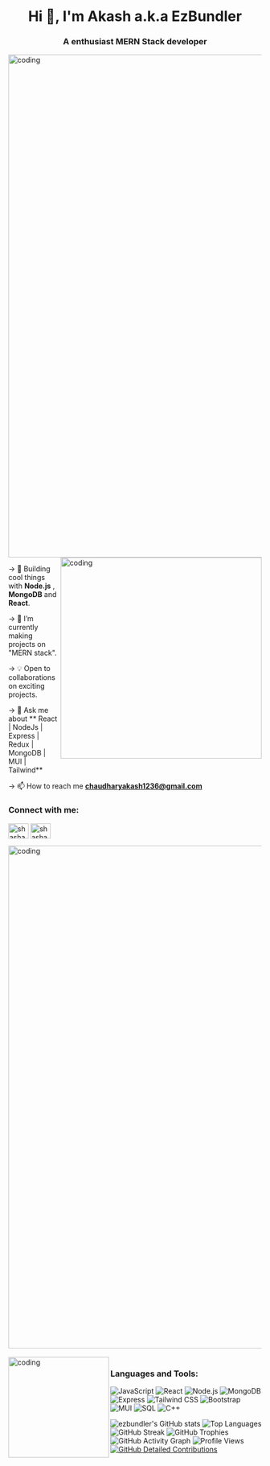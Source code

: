 
<h1 align="center">Hi 👋, I'm Akash a.k.a EzBundler</h1>
<h3 align="center">A enthusiast MERN Stack developer </h3> 

<img align="center" alt="coding" width="1000" src="https://user-images.githubusercontent.com/74038190/212284115-f47cd8ff-2ffb-4b04-b5bf-4d1c14c0247f.gif">

<img align="right" alt="coding" width="400" src="https://user-images.githubusercontent.com/74038190/212750999-42ff8a64-dad8-4772-9648-849968543991.gif">

  
   -> 🚀 Building cool things with **Node.js** , **MongoDB** and **React**.
   
   -> 🌱 I’m currently making projects on "MERN stack".

   -> 💡 Open to collaborations on exciting projects.
   
   -> 💬 Ask me about ** React | NodeJs | Express | Redux | MongoDB | MUI | Tailwind**
   
   -> 📫 How to reach me **chaudharyakash1236@gmail.com**

<h3 align="left">Connect with me:</h3>
<p align="left">
<a href="https://www.linkedin.com/in/akash-chaudhary-1ba0121a1" target="blank"><img align="center" src="https://raw.githubusercontent.com/rahuldkjain/github-profile-readme-generator/master/src/images/icons/Social/linked-in-alt.svg" alt="shashank shrivastava" height="30" width="40" /></a>
<a href="https://www.instagram.com/doomed_ak/" target="blank"><img align="center" src="https://raw.githubusercontent.com/rahuldkjain/github-profile-readme-generator/master/src/images/icons/Social/instagram.svg" alt="shashankkk02" height="30" width="40" /></a>
</p>
<img align="center" alt="coding" width="1000" src="https://user-images.githubusercontent.com/74038190/212284115-f47cd8ff-2ffb-4b04-b5bf-4d1c14c0247f.gif">
<br></br>
<img align="left" alt="coding" width="200" src="https://user-images.githubusercontent.com/74038190/212284100-561aa473-3905-4a80-b561-0d28506553ee.gif">
<h3 align="left">Languages and Tools:</h3>

![JavaScript](https://img.shields.io/badge/JavaScript-F7DF1C?style=flat&logo=javascript&logoColor=000000)
![React](https://img.shields.io/badge/React-61DAFB?style=flat&logo=react&logoColor=000000)
![Node.js](https://img.shields.io/badge/Node.js-339933?style=flat&logo=nodedotjs&logoColor=ffffff)
![MongoDB](https://img.shields.io/badge/MongoDB-47A248?style=flat&logo=mongodb&logoColor=ffffff)
![Express](https://img.shields.io/badge/Express-000000?style=flat&logo=express&logoColor=ffffff)
![Tailwind CSS](https://img.shields.io/badge/TailwindCSS-06B6D4?style=flat&logo=tailwind-css&logoColor=ffffff)
![Bootstrap](https://img.shields.io/badge/Bootstrap-7952B3?style=flat&logo=bootstrap&logoColor=ffffff)
![MUI](https://img.shields.io/badge/MUI-007FFF?style=flat&logo=mui&logoColor=ffffff)
![SQL](https://img.shields.io/badge/SQL-4479A1?style=flat&logo=postgresql&logoColor=ffffff)
![C++](https://img.shields.io/badge/C++-00599C?style=flat&logo=cplusplus&logoColor=ffffff)




![ezbundler's GitHub stats](https://github-readme-stats.vercel.app/api?username=ezbundler&show_icons=true&theme=radical)
![Top Languages](https://github-readme-stats.vercel.app/api/top-langs/?username=ezbundler&layout=compact&theme=radical)
![GitHub Streak](https://streak-stats.demolab.com?user=ezbundler&theme=radical)
![GitHub Trophies](https://github-profile-trophy.vercel.app/?username=ezbundler&theme=radical)
![GitHub Activity Graph](https://github-readme-activity-graph.vercel.app/graph?username=ezbundler&theme=radical)
![Profile Views](https://komarev.com/ghpvc/?username=ezbundler&color=red)
[![GitHub Detailed Contributions](https://github-contributor-stats.vercel.app/api?username=ezbundler&theme=radical)](https://github.com/ezbundler)

